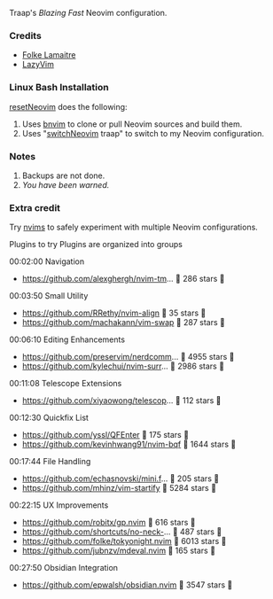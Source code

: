 Traap's *Blazing Fast* Neovim configuration.

### Credits
* [Folke Lamaitre](https://github.com/folke)
* [LazyVim](https://github.com/LazyVim/LazyVim)

### Linux Bash Installation
[resetNeovim](https://github.com/Traap/dotfiles/blob/master/bash/bin/resetNeovim) does the following:
1. Uses [bnvim](https://github.com/Traap/dotfiles/blob/master/bash/bin/bnvim) to clone or pull Neovim sources and build them.
2. Uses "[switchNeovim](https://github.com/Traap/dotfiles/blob/master/bash/bin/switchNeovim) traap" to switch to my Neovim configuration.

### Notes
1. Backups are not done.
2. *You have been warned.*

### Extra credit
Try [nvims](https://github.com/Traap/dotfiles/blob/master/bash/bin/nvims) to safely experiment with multiple Neovim configurations.


Plugins to try 
Plugins are organized into groups

00:02:00 Navigation
- https://github.com/alexghergh/nvim-tm... 🌟 286 stars 🌟

00:03:50 Small Utility
- https://github.com/RRethy/nvim-align 🌟 35 stars 🌟
- https://github.com/machakann/vim-swap 🌟 287 stars 🌟

00:06:10 Editing Enhancements
- https://github.com/preservim/nerdcomm... 🌟 4955 stars 🌟
- https://github.com/kylechui/nvim-surr... 🌟 2986 stars 🌟

00:11:08 Telescope Extensions
- https://github.com/xiyaowong/telescop... 🌟 112 stars 🌟

00:12:30 Quickfix List
- https://github.com/yssl/QFEnter 🌟 175 stars 🌟
- https://github.com/kevinhwang91/nvim-bqf 🌟 1644 stars 🌟

00:17:44 File Handling
- https://github.com/echasnovski/mini.f... 🌟 205 stars 🌟
- https://github.com/mhinz/vim-startify 🌟 5284 stars 🌟

00:22:15 UX Improvements
- https://github.com/robitx/gp.nvim 🌟 616 stars 🌟
- https://github.com/shortcuts/no-neck-... 🌟 487 stars 🌟
- https://github.com/folke/tokyonight.nvim 🌟 6013 stars 🌟
- https://github.com/jubnzv/mdeval.nvim 🌟 165 stars 🌟

00:27:50 Obsidian Integration 
- https://github.com/epwalsh/obsidian.nvim 🌟 3547 stars 🌟

